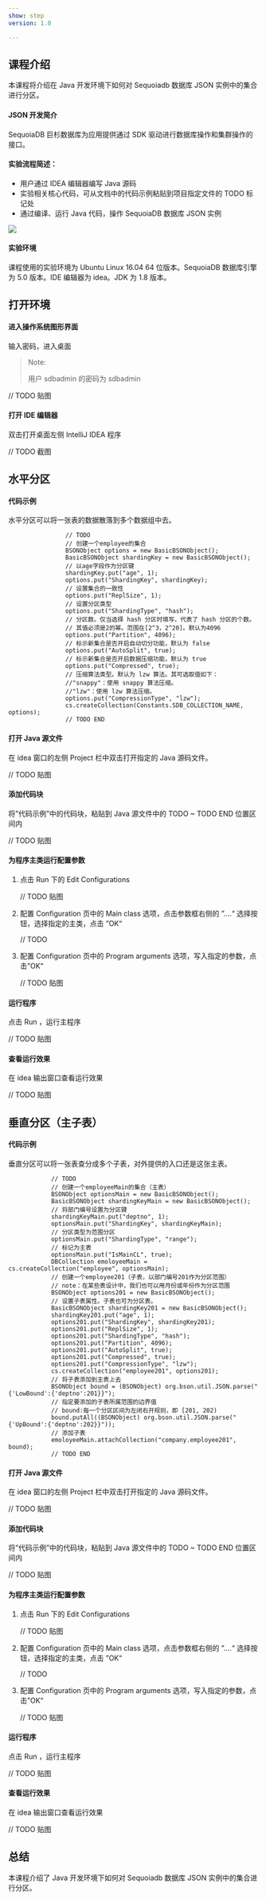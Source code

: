 ```yaml
---
show: step
version: 1.0

---
```


## 课程介绍

本课程将介绍在 Java 开发环境下如何对 Sequoiadb 数据库 JSON 实例中的集合进行分区。

#### JSON 开发简介

SequoiaDB 巨杉数据库为应用提供通过 SDK 驱动进行数据库操作和集群操作的接口。

#### 实验流程简述：

- 用户通过 IDEA 编辑器编写 Java 源码
- 实验相关核心代码，可从文档中的代码示例粘贴到项目指定文件的 TODO 标记处
- 通过编译、运行 Java 代码，操作 SequoiaDB 数据库 JSON 实例

![](C:\Users\SequoiaDB\Desktop\开发者课程\drawing\net.png)

#### 实验环境

课程使用的实验环境为 Ubuntu Linux 16.04 64 位版本。SequoiaDB 数据库引擎为 5.0 版本。IDE 编辑器为 idea。JDK 为 1.8 版本。

## 打开环境

#### 进入操作系统图形界面

输入密码，进入桌面

>Note:
>
>用户 sdbadmin 的密码为 sdbadmin

 // TODO 贴图

#### 打开 IDE 编辑器

双击打开桌面左侧 IntelliJ IDEA 程序

// TODO 截图

## 水平分区

#### 代码示例

水平分区可以将一张表的数据散落到多个数据组中去。

```
                // TODO
                // 创建一个employee的集合
                BSONObject options = new BasicBSONObject();
                BasicBSONObject shardingKey = new BasicBSONObject();
                // 以age字段作为分区键
                shardingKey.put("age", 1);
                options.put("ShardingKey", shardingKey);
                // 设置集合的一致性
                options.put("ReplSize", 1);
                // 设置分区类型
                options.put("ShardingType", "hash");
                // 分区数。仅当选择 hash 分区时填写，代表了 hash 分区的个数。
                // 其值必须是2的幂。范围在[2^3，2^20]。默认为4096
                options.put("Partition", 4096);
                // 标示新集合是否开启自动切分功能，默认为 false
                options.put("AutoSplit", true);
                // 标示新集合是否开启数据压缩功能，默认为 true
                options.put("Compressed", true);
                // 压缩算法类型。默认为 lzw 算法。其可选取值如下：
                //"snappy"：使用 snappy 算法压缩。
                //"lzw"：使用 lzw 算法压缩。
                options.put("CompressionType", "lzw");
                cs.createCollection(Constants.SDB_COLLECTION_NAME, options);
                // TODO END
```

#### 打开 Java 源文件

在 idea 窗口的左侧 Project 栏中双击打开指定的 Java 源码文件。

//  TODO 贴图

#### 添加代码块

将”代码示例”中的代码块，粘贴到 Java 源文件中的 TODO ~ TODO END 位置区间内

// TODO 贴图

#### 为程序主类运行配置参数

1. 点击 Run 下的 Edit Configurations

   // TODO 贴图

2. 配置 Configuration 页中的 Main class 选项，点击参数框右侧的 ”....“ 选择按钮，选择指定的主类，点击 ”OK“

   // TODO

3. 配置 Configuration 页中的 Program arguments 选项，写入指定的参数，点击”OK“

   // TODO 贴图 

#### 运行程序

点击 Run ，运行主程序

// TODO 贴图

#### 查看运行效果

在 idea 输出窗口查看运行效果

// TODO 贴图

## 垂直分区（主子表）

#### 代码示例

垂直分区可以将一张表查分成多个子表，对外提供的入口还是这张主表。

```
            // TODO
            // 创建一个employeeMain的集合（主表）
            BSONObject optionsMain = new BasicBSONObject();
            BasicBSONObject shardingKeyMain = new BasicBSONObject();
            // 将部门编号设置为分区键
            shardingKeyMain.put("deptno", 1);
            optionsMain.put("ShardingKey", shardingKeyMain);
            // 分区类型为范围分区
            optionsMain.put("ShardingType", "range");
            // 标记为主表
            optionsMain.put("IsMainCL", true);
            DBCollection emoloyeeMain = cs.createCollection("employee", optionsMain);
            // 创建一个employee201（子表，以部门编号201作为分区范围）
            // note：在某些表设计中，我们也可以用月份或年份作为分区范围
            BSONObject options201 = new BasicBSONObject();
            // 设置子表属性。子表也可为分区表。
            BasicBSONObject shardingKey201 = new BasicBSONObject();
            shardingKey201.put("age", 1);
            options201.put("ShardingKey", shardingKey201);
            options201.put("ReplSize", 1);
            options201.put("ShardingType", "hash");
            options201.put("Partition", 4096);
            options201.put("AutoSplit", true);
            options201.put("Compressed", true);
            options201.put("CompressionType", "lzw");
            cs.createCollection("employee201", options201);
            // 将子表添加到主表上去
            BSONObject bound = (BSONObject) org.bson.util.JSON.parse("{'LowBound':{'deptno':201}}");
            // 指定要添加的子表所属范围的边界值
            // bound:每一个分区区间为左闭右开规则，即 [201, 202)
            bound.putAll((BSONObject) org.bson.util.JSON.parse("{'UpBound':{'deptno':202}}"));
            // 添加子表
            emoloyeeMain.attachCollection("company.employee201", bound);
            // TODO END
```

#### 打开 Java 源文件

在 idea 窗口的左侧 Project 栏中双击打开指定的 Java 源码文件。

//  TODO 贴图

#### 添加代码块

将”代码示例”中的代码块，粘贴到 Java 源文件中的 TODO ~ TODO END 位置区间内

// TODO 贴图

#### 为程序主类运行配置参数

1. 点击 Run 下的 Edit Configurations

   // TODO 贴图

2. 配置 Configuration 页中的 Main class 选项，点击参数框右侧的 ”....“ 选择按钮，选择指定的主类，点击 ”OK“

   // TODO

3. 配置 Configuration 页中的 Program arguments 选项，写入指定的参数，点击”OK“

   // TODO 贴图 

#### 运行程序

点击 Run ，运行主程序

// TODO 贴图

#### 查看运行效果

在 idea 输出窗口查看运行效果

// TODO 贴图

## 总结

本课程介绍了 Java 开发环境下如何对 Sequoiadb 数据库 JSON 实例中的集合进行分区。
